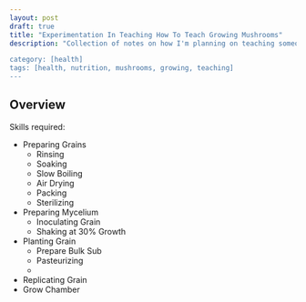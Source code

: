 ```yaml
---
layout: post
draft: true
title: "Experimentation In Teaching How To Teach Growing Mushrooms"
description: "Collection of notes on how I'm planning on teaching someone how to grow mushrooms. What I hope to come up with are a few different collection of hands-on exercises that give a broad idea of the steps, along with direct experience with many of the, but compressed in time.

category: [health]
tags: [health, nutrition, mushrooms, growing, teaching]
---
```


## Overview

Skills required:
* Preparing Grains
  * Rinsing
  * Soaking
  * Slow Boiling
  * Air Drying
  * Packing
  * Sterilizing
* Preparing Mycelium
  * Inoculating Grain
  * Shaking at 30% Growth
* Planting Grain
  * Prepare Bulk Sub
  * Pasteurizing
  * 
* Replicating Grain
* Grow Chamber
